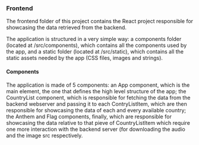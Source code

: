 ### Frontend

The frontend folder of this project contains the React project responsible for showcasing the data retrieved from the backend.

The application is structured in a very simple way: a components folder (located at /src/components), which contains all the components used by the app, and a static folder (located at /src/static), which contains all the static assets needed by the app (CSS files, images and strings).

#### Components

The application is made of 5 components: an App component, which is the main element, the one that defines the high level structure of the app; the CountryList component, which is responsible for fetching the data from the backend webserver and passing it to each ContryListItem, which are then responsible for showcasing the data of each and every available country; the Anthem and Flag components, finally, which are responsible for showcasing the data relative to that pieve of CountryListItem which require one more interaction with the backend server (for downloading the audio and the image src respectively.


